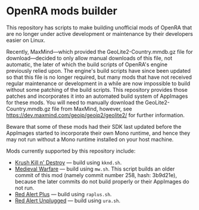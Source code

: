 # OpenRA mods builder
This repository has scripts to make building unofficial mods of OpenRA that are no longer under active development or maintenance by their developers easier on Linux. 

Recently, MaxMind&mdash;which provided the GeoLite2-Country.mmdb.gz file for download&mdash;decided to only allow manual downloads of this file, not automatic, the later of which the build scripts of OpenRA's engine previously relied upon. The engine's build scripts have since been updated so that this file is no longer required, but many mods that have not received regular maintenance or development in a while are now impossible to build without some patching of the build scripts. This repository provides those patches and incorporates it into an automated build system of AppImages for these mods. You will need to manually download the GeoLite2-Country.mmdb.gz file from MaxMind, however, see https://dev.maxmind.com/geoip/geoip2/geolite2/ for further information.

Beware that some of these mods had their SDK last updated before the AppImages started to incorporate their own Mono runtime, and hence they may not run without a Mono runtime installed on your host machine. 

Mods currently supported by this repository include:
- [Krush Kill n' Destroy](https://github.com/IceReaper/KKnD) &mdash; build using `kknd.sh`.
- [Medieval Warfare](https://github.com/CombinE88/Medieval-Warfare) &mdash; build using `mw.sh`. This script builds an older commit of this mod (namely commit number 258, hash: 3b9d21e), because the later commits do not build properly or their AppImages do not run. 
- [Red Alert Plus](https://github.com/MlemandPurrs/raplusmod) &mdash; build using `raplus.sh`.
- [Red Alert Unplugged](https://github.com/RAunplugged/uRA) &mdash; build using `ura.sh`. 